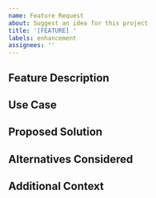 ```yaml
---
name: Feature Request
about: Suggest an idea for this project
title: '[FEATURE] '
labels: enhancement
assignees: ''
---
```


## Feature Description

<!-- A clear and concise description of the feature you want -->

## Use Case

<!-- Describe the use case for this feature. How would it be used and who would use it? -->

## Proposed Solution

<!-- Describe your proposed solution -->

## Alternatives Considered

<!-- Describe any alternative solutions or features you've considered -->

## Additional Context

<!-- Add any other context, screenshots, or mockups for the feature request here --> 